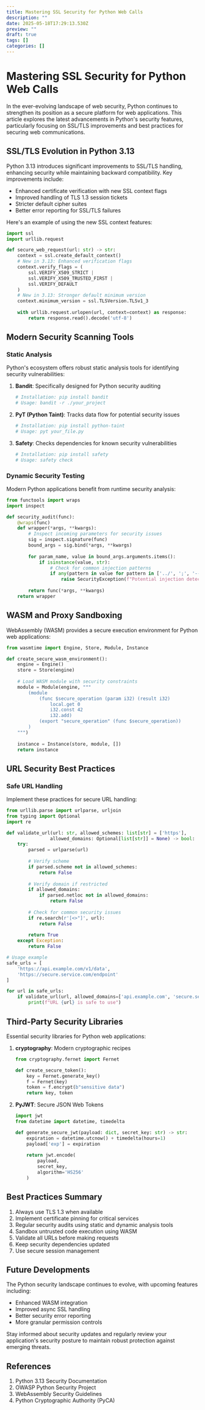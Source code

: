 ```yaml
---
title: Mastering SSL Security for Python Web Calls
description: ""
date: 2025-05-18T17:29:13.530Z
preview: ""
draft: true
tags: []
categories: []
---
```


# Mastering SSL Security for Python Web Calls

In the ever-evolving landscape of web security, Python continues to strengthen its position as a secure platform for web applications. This article explores the latest advancements in Python's security features, particularly focusing on SSL/TLS improvements and best practices for securing web communications.

## SSL/TLS Evolution in Python 3.13

Python 3.13 introduces significant improvements to SSL/TLS handling, enhancing security while maintaining backward compatibility. Key improvements include:

- Enhanced certificate verification with new SSL context flags
- Improved handling of TLS 1.3 session tickets
- Stricter default cipher suites
- Better error reporting for SSL/TLS failures

Here's an example of using the new SSL context features:

```python
import ssl
import urllib.request

def secure_web_request(url: str) -> str:
    context = ssl.create_default_context()
    # New in 3.13: Enhanced verification flags
    context.verify_flags = (
        ssl.VERIFY_X509_STRICT |
        ssl.VERIFY_X509_TRUSTED_FIRST |
        ssl.VERIFY_DEFAULT
    )
    # New in 3.13: Stronger default minimum version
    context.minimum_version = ssl.TLSVersion.TLSv1_3
    
    with urllib.request.urlopen(url, context=context) as response:
        return response.read().decode('utf-8')
```

## Modern Security Scanning Tools

### Static Analysis

Python's ecosystem offers robust static analysis tools for identifying security vulnerabilities:

1. **Bandit**: Specifically designed for Python security auditing
   ```python
   # Installation: pip install bandit
   # Usage: bandit -r ./your_project
   ```

2. **PyT (Python Taint)**: Tracks data flow for potential security issues
   ```python
   # Installation: pip install python-taint
   # Usage: pyt your_file.py
   ```

3. **Safety**: Checks dependencies for known security vulnerabilities
   ```python
   # Installation: pip install safety
   # Usage: safety check
   ```

### Dynamic Security Testing

Modern Python applications benefit from runtime security analysis:

```python
from functools import wraps
import inspect

def security_audit(func):
    @wraps(func)
    def wrapper(*args, **kwargs):
        # Inspect incoming parameters for security issues
        sig = inspect.signature(func)
        bound_args = sig.bind(*args, **kwargs)
        
        for param_name, value in bound_args.arguments.items():
            if isinstance(value, str):
                # Check for common injection patterns
                if any(pattern in value for pattern in ['../', ';', '--', '/*']):
                    raise SecurityException(f"Potential injection detected in {param_name}")
        
        return func(*args, **kwargs)
    return wrapper
```

## WASM and Proxy Sandboxing

WebAssembly (WASM) provides a secure execution environment for Python web applications:

```python
from wasmtime import Engine, Store, Module, Instance

def create_secure_wasm_environment():
    engine = Engine()
    store = Store(engine)
    
    # Load WASM module with security constraints
    module = Module(engine, """
        (module
            (func $secure_operation (param i32) (result i32)
                local.get 0
                i32.const 42
                i32.add)
            (export "secure_operation" (func $secure_operation))
        )
    """)
    
    instance = Instance(store, module, [])
    return instance
```

## URL Security Best Practices

### Safe URL Handling

Implement these practices for secure URL handling:

```python
from urllib.parse import urlparse, urljoin
from typing import Optional
import re

def validate_url(url: str, allowed_schemes: list[str] = ['https'],
                allowed_domains: Optional[list[str]] = None) -> bool:
    try:
        parsed = urlparse(url)
        
        # Verify scheme
        if parsed.scheme not in allowed_schemes:
            return False
            
        # Verify domain if restricted
        if allowed_domains:
            if parsed.netloc not in allowed_domains:
                return False
                
        # Check for common security issues
        if re.search(r'[<>"]', url):
            return False
            
        return True
    except Exception:
        return False

# Usage example
safe_urls = [
    'https://api.example.com/v1/data',
    'https://secure.service.com/endpoint'
]

for url in safe_urls:
    if validate_url(url, allowed_domains=['api.example.com', 'secure.service.com']):
        print(f"URL {url} is safe to use")
```

## Third-Party Security Libraries

Essential security libraries for Python web applications:

1. **cryptography**: Modern cryptographic recipes
   ```python
   from cryptography.fernet import Fernet
   
   def create_secure_token():
       key = Fernet.generate_key()
       f = Fernet(key)
       token = f.encrypt(b"sensitive data")
       return key, token
   ```

2. **PyJWT**: Secure JSON Web Tokens
   ```python
   import jwt
   from datetime import datetime, timedelta
   
   def generate_secure_jwt(payload: dict, secret_key: str) -> str:
       expiration = datetime.utcnow() + timedelta(hours=1)
       payload['exp'] = expiration
       
       return jwt.encode(
           payload,
           secret_key,
           algorithm='HS256'
       )
   ```

## Best Practices Summary

1. Always use TLS 1.3 when available
2. Implement certificate pinning for critical services
3. Regular security audits using static and dynamic analysis tools
4. Sandbox untrusted code execution using WASM
5. Validate all URLs before making requests
6. Keep security dependencies updated
7. Use secure session management

## Future Developments

The Python security landscape continues to evolve, with upcoming features including:

- Enhanced WASM integration
- Improved async SSL handling
- Better security error reporting
- More granular permission controls

Stay informed about security updates and regularly review your application's security posture to maintain robust protection against emerging threats.

## References

1. Python 3.13 Security Documentation
2. OWASP Python Security Project
3. WebAssembly Security Guidelines
4. Python Cryptographic Authority (PyCA)
